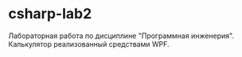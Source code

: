 # csharp-lab2
Лабораторная работа по дисциплине "Программная инженерия". Калькулятор реализованный средствами WPF.
